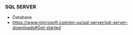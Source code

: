 ### SQL SERVER
- Database
- https://www.microsoft.com/en-us/sql-server/sql-server-downloads#Get-started

